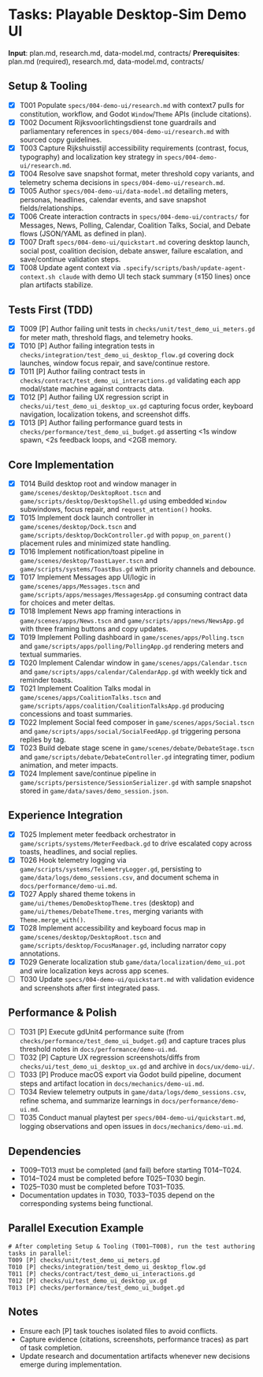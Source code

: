 # Tasks: Playable Desktop-Sim Demo UI

**Input**: plan.md, research.md, data-model.md, contracts/
**Prerequisites**: plan.md (required), research.md, data-model.md, contracts/

## Setup & Tooling
- [x] T001 Populate `specs/004-demo-ui/research.md` with context7 pulls for constitution, workflow, and Godot `Window`/`Theme` APIs (include citations).
- [x] T002 Document Rijksvoorlichtingsdienst tone guardrails and parliamentary references in `specs/004-demo-ui/research.md` with sourced copy guidelines.
- [x] T003 Capture Rijkshuisstijl accessibility requirements (contrast, focus, typography) and localization key strategy in `specs/004-demo-ui/research.md`.
- [x] T004 Resolve save snapshot format, meter threshold copy variants, and telemetry schema decisions in `specs/004-demo-ui/research.md`.
- [x] T005 Author `specs/004-demo-ui/data-model.md` detailing meters, personas, headlines, calendar events, and save snapshot fields/relationships.
- [x] T006 Create interaction contracts in `specs/004-demo-ui/contracts/` for Messages, News, Polling, Calendar, Coalition Talks, Social, and Debate flows (JSON/YAML as defined in plan).
- [x] T007 Draft `specs/004-demo-ui/quickstart.md` covering desktop launch, social post, coalition decision, debate answer, failure escalation, and save/continue validation steps.
- [x] T008 Update agent context via `.specify/scripts/bash/update-agent-context.sh claude` with demo UI tech stack summary (≤150 lines) once plan artifacts stabilize.

## Tests First (TDD)
- [x] T009 [P] Author failing unit tests in `checks/unit/test_demo_ui_meters.gd` for meter math, threshold flags, and telemetry hooks.
- [x] T010 [P] Author failing integration tests in `checks/integration/test_demo_ui_desktop_flow.gd` covering dock launches, window focus repair, and save/continue restore.
- [x] T011 [P] Author failing contract tests in `checks/contract/test_demo_ui_interactions.gd` validating each app modal/state machine against contracts data.
- [x] T012 [P] Author failing UX regression script in `checks/ui/test_demo_ui_desktop_ux.gd` capturing focus order, keyboard navigation, localization tokens, and screenshot diffs.
- [x] T013 [P] Author failing performance guard tests in `checks/performance/test_demo_ui_budget.gd` asserting <1s window spawn, <2s feedback loops, and <2GB memory.

## Core Implementation
- [x] T014 Build desktop root and window manager in `game/scenes/desktop/DesktopRoot.tscn` and `game/scripts/desktop/DesktopShell.gd` using embedded `Window` subwindows, focus repair, and `request_attention()` hooks.
- [x] T015 Implement dock launch controller in `game/scenes/desktop/Dock.tscn` and `game/scripts/desktop/DockController.gd` with `popup_on_parent()` placement rules and minimized state handling.
- [x] T016 Implement notification/toast pipeline in `game/scenes/desktop/ToastLayer.tscn` and `game/scripts/systems/ToastBus.gd` with priority channels and debounce.
- [x] T017 Implement Messages app UI/logic in `game/scenes/apps/Messages.tscn` and `game/scripts/apps/messages/MessagesApp.gd` consuming contract data for choices and meter deltas.
- [x] T018 Implement News app framing interactions in `game/scenes/apps/News.tscn` and `game/scripts/apps/news/NewsApp.gd` with three framing buttons and copy updates.
- [x] T019 Implement Polling dashboard in `game/scenes/apps/Polling.tscn` and `game/scripts/apps/polling/PollingApp.gd` rendering meters and textual summaries.
- [x] T020 Implement Calendar window in `game/scenes/apps/Calendar.tscn` and `game/scripts/apps/calendar/CalendarApp.gd` with weekly tick and reminder toasts.
- [x] T021 Implement Coalition Talks modal in `game/scenes/apps/CoalitionTalks.tscn` and `game/scripts/apps/coalition/CoalitionTalksApp.gd` producing concessions and toast summaries.
- [x] T022 Implement Social feed composer in `game/scenes/apps/Social.tscn` and `game/scripts/apps/social/SocialFeedApp.gd` triggering persona replies by tag.
- [x] T023 Build debate stage scene in `game/scenes/debate/DebateStage.tscn` and `game/scripts/debate/DebateController.gd` integrating timer, podium animation, and meter impacts.
- [x] T024 Implement save/continue pipeline in `game/scripts/persistence/SessionSerializer.gd` with sample snapshot stored in `game/data/saves/demo_session.json`.

## Experience Integration
- [x] T025 Implement meter feedback orchestrator in `game/scripts/systems/MeterFeedback.gd` to drive escalated copy across toasts, headlines, and social replies.
- [x] T026 Hook telemetry logging via `game/scripts/systems/TelemetryLogger.gd`, persisting to `game/data/logs/demo_sessions.csv`, and document schema in `docs/performance/demo-ui.md`.
- [x] T027 Apply shared theme tokens in `game/ui/themes/DemoDesktopTheme.tres` (desktop) and `game/ui/themes/DebateTheme.tres`, merging variants with `Theme.merge_with()`.
- [x] T028 Implement accessibility and keyboard focus map in `game/scenes/desktop/DesktopRoot.tscn` and `game/scripts/desktop/FocusManager.gd`, including narrator copy annotations.
- [x] T029 Generate localization stub `game/data/localization/demo_ui.pot` and wire localization keys across app scenes.
- [ ] T030 Update `specs/004-demo-ui/quickstart.md` with validation evidence and screenshots after first integrated pass.

## Performance & Polish
- [ ] T031 [P] Execute gdUnit4 performance suite (from `checks/performance/test_demo_ui_budget.gd`) and capture traces plus threshold notes in `docs/performance/demo-ui.md`.
- [ ] T032 [P] Capture UX regression screenshots/diffs from `checks/ui/test_demo_ui_desktop_ux.gd` and archive in `docs/ux/demo-ui/`.
- [ ] T033 [P] Produce macOS export via Godot build pipeline, document steps and artifact location in `docs/mechanics/demo-ui.md`.
- [ ] T034 Review telemetry outputs in `game/data/logs/demo_sessions.csv`, refine schema, and summarize learnings in `docs/performance/demo-ui.md`.
- [ ] T035 Conduct manual playtest per `specs/004-demo-ui/quickstart.md`, logging observations and open issues in `docs/mechanics/demo-ui.md`.

## Dependencies
- T009–T013 must be completed (and fail) before starting T014–T024.
- T014–T024 must be completed before T025–T030 begin.
- T025–T030 must be completed before T031–T035.
- Documentation updates in T030, T033–T035 depend on the corresponding systems being functional.

## Parallel Execution Example
```
# After completing Setup & Tooling (T001–T008), run the test authoring tasks in parallel:
T009 [P] checks/unit/test_demo_ui_meters.gd
T010 [P] checks/integration/test_demo_ui_desktop_flow.gd
T011 [P] checks/contract/test_demo_ui_interactions.gd
T012 [P] checks/ui/test_demo_ui_desktop_ux.gd
T013 [P] checks/performance/test_demo_ui_budget.gd
```

## Notes
- Ensure each [P] task touches isolated files to avoid conflicts.
- Capture evidence (citations, screenshots, performance traces) as part of task completion.
- Update research and documentation artifacts whenever new decisions emerge during implementation.
